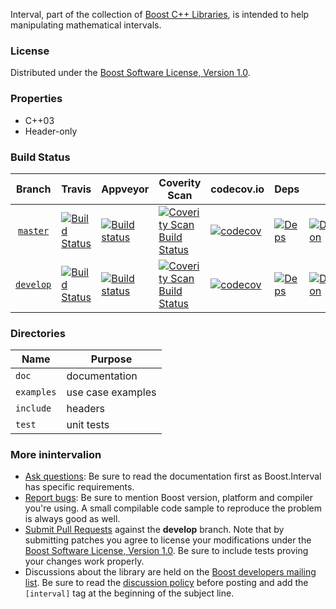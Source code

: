 Interval, part of the collection of [Boost C++ Libraries](http://github.com/boostorg), is intended to help manipulating mathematical intervals.

### License

Distributed under the [Boost Software License, Version 1.0](http://www.boost.org/LICENSE_1_0.txt).

### Properties

* C++03
* Header-only

### Build Status

Branch          | Travis | Appveyor | Coverity Scan | codecov.io | Deps | Docs | Tests |
:-------------: | ------ | -------- | ------------- | ---------- | ---- | ---- | ----- |
[`master`](https://github.com/boostorg/interval/tree/master) | [![Build Status](https://travis-ci.org/boostorg/interval.svg?branch=master)](https://travis-ci.org/boostorg/interval) | [![Build status](https://ci.appveyor.com/api/projects/status/wx6gsonby36or5m2/branch/master?svg=true)](https://ci.appveyor.com/project/jeking3/interval-o0u28/branch/master) | [![Coverity Scan Build Status](https://scan.coverity.com/projects/17151/badge.svg)](https://scan.coverity.com/projects/boostorg-interval) | [![codecov](https://codecov.io/gh/boostorg/interval/branch/master/graph/badge.svg)](https://codecov.io/gh/boostorg/interval/branch/master) | [![Deps](https://img.shields.io/badge/deps-master-brightgreen.svg)](https://pdimov.github.io/boostdep-report/master/interval.html) | [![Documentation](https://img.shields.io/badge/docs-master-brightgreen.svg)](http://www.boost.org/doc/libs/master/doc/html/interval.html) | [![Enter the Matrix](https://img.shields.io/badge/matrix-master-brightgreen.svg)](http://www.boost.org/development/tests/master/developer/interval.html)
[`develop`](https://github.com/boostorg/interval/tree/develop) | [![Build Status](https://travis-ci.org/boostorg/interval.svg?branch=develop)](https://travis-ci.org/boostorg/interval) | [![Build status](https://ci.appveyor.com/api/projects/status/wx6gsonby36or5m2/branch/develop?svg=true)](https://ci.appveyor.com/project/jeking3/interval-o0u28/branch/develop) | [![Coverity Scan Build Status](https://scan.coverity.com/projects/17151/badge.svg)](https://scan.coverity.com/projects/boostorg-interval) | [![codecov](https://codecov.io/gh/boostorg/interval/branch/develop/graph/badge.svg)](https://codecov.io/gh/boostorg/interval/branch/develop) | [![Deps](https://img.shields.io/badge/deps-develop-brightgreen.svg)](https://pdimov.github.io/boostdep-report/develop/interval.html) | [![Documentation](https://img.shields.io/badge/docs-develop-brightgreen.svg)](http://www.boost.org/doc/libs/develop/doc/html/interval.html) | [![Enter the Matrix](https://img.shields.io/badge/matrix-develop-brightgreen.svg)](http://www.boost.org/development/tests/develop/developer/interval.html)

### Directories

| Name        | Purpose                        |
| ----------- | ------------------------------ |
| `doc`       | documentation                  |
| `examples`  | use case examples              |
| `include`   | headers                        |
| `test`      | unit tests                     |

### More inintervalion

* [Ask questions](http://stackoverflow.com/questions/ask?tags=c%2B%2B,boost,boost-interval): Be sure to read the documentation first as Boost.Interval has specific requirements.
* [Report bugs](https://github.com/boostorg/interval/issues): Be sure to mention Boost version, platform and compiler you're using. A small compilable code sample to reproduce the problem is always good as well.
* [Submit Pull Requests](https://github.com/boostorg/interval/pulls) against the **develop** branch. Note that by submitting patches you agree to license your modifications under the [Boost Software License, Version 1.0](http://www.boost.org/LICENSE_1_0.txt).  Be sure to include tests proving your changes work properly.
* Discussions about the library are held on the [Boost developers mailing list](http://www.boost.org/community/groups.html#main). Be sure to read the [discussion policy](http://www.boost.org/community/policy.html) before posting and add the `[interval]` tag at the beginning of the subject line.

